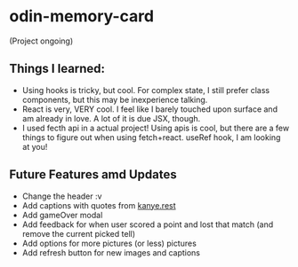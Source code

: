 # odin-memory-card

(Project ongoing)

## Things I learned:
- Using hooks is tricky, but cool. For complex state, I still prefer class components, but this may be inexperience talking.
- React is very, VERY cool. I feel like I barely touched upon surface and am already in love. A lot of it is due JSX, though.
- I used fecth api in a actual project! Using apis is cool, but there are a few things to figure out when using fetch+react. useRef hook, I am looking at you!

## Future Features amd Updates
- Change the header :v
- Add captions with quotes from [kanye.rest](https://kanye.rest/)
- Add gameOver modal
- Add feedback for when user scored a point and lost that match (and remove the current picked tell)
- Add options for more pictures (or less) pictures
- Add refresh button for new images and captions
